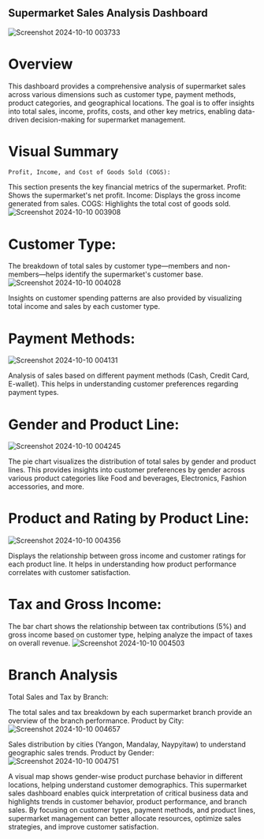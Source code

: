 # 
## Supermarket Sales Analysis Dashboard
![Screenshot 2024-10-10 003733](https://github.com/user-attachments/assets/100f622d-faaa-4fd7-845d-a62fbffb983d)

# Overview
This dashboard provides a comprehensive analysis of supermarket sales across various dimensions such as customer type, payment methods, product categories, and geographical locations. The goal is to offer insights into total sales, income, profits, costs, and other key metrics, enabling data-driven decision-making for supermarket management.

# Visual Summary
    Profit, Income, and Cost of Goods Sold (COGS):

This section presents the key financial metrics of the supermarket.
Profit: Shows the supermarket's net profit.
Income: Displays the gross income generated from sales.
COGS: Highlights the total cost of goods sold.
![Screenshot 2024-10-10 003908](https://github.com/user-attachments/assets/60ab08e6-e12b-4f13-bf1c-8fedc612352b)

# Customer Type:

The breakdown of total sales by customer type—members and non-members—helps identify the supermarket's customer base.
![Screenshot 2024-10-10 004028](https://github.com/user-attachments/assets/1e8e2669-772f-46ae-8cf8-5398ccc38e9c)

Insights on customer spending patterns are also provided by visualizing total income and sales by each customer type.
# Payment Methods:
![Screenshot 2024-10-10 004131](https://github.com/user-attachments/assets/6102f2a5-7d6f-45d1-86f6-ebef4445ee78)

Analysis of sales based on different payment methods (Cash, Credit Card, E-wallet). This helps in understanding customer preferences regarding payment types.
# Gender and Product Line:
![Screenshot 2024-10-10 004245](https://github.com/user-attachments/assets/3d608fa3-b39b-410d-87a6-5d411ee16772)

The pie chart visualizes the distribution of total sales by gender and product lines. This provides insights into customer preferences by gender across various product categories like Food and beverages, Electronics, Fashion accessories, and more.

# Product and Rating by Product Line:
![Screenshot 2024-10-10 004356](https://github.com/user-attachments/assets/73c66674-9cc2-4908-bc53-a7102e4720ff)

Displays the relationship between gross income and customer ratings for each product line. It helps in understanding how product performance correlates with customer satisfaction.
# Tax and Gross Income:

The bar chart shows the relationship between tax contributions (5%) and gross income based on customer type, helping analyze the impact of taxes on overall revenue.
![Screenshot 2024-10-10 004503](https://github.com/user-attachments/assets/87541bf4-f7c4-4447-9187-68c969527878)

# Branch Analysis
Total Sales and Tax by Branch:

The total sales and tax breakdown by each supermarket branch provide an overview of the branch performance.
Product by City:
![Screenshot 2024-10-10 004657](https://github.com/user-attachments/assets/f86eab6e-f0a2-4655-acb4-95b4dbc430e9)


Sales distribution by cities (Yangon, Mandalay, Naypyitaw) to understand geographic sales trends.
Product by Gender:
![Screenshot 2024-10-10 004751](https://github.com/user-attachments/assets/34a23501-2d14-4cd7-81eb-7c358e3b71f3)


A visual map shows gender-wise product purchase behavior in different locations, helping understand customer demographics.
This supermarket sales dashboard enables quick interpretation of critical business data and highlights trends in customer behavior, product performance, and branch sales. By focusing on customer types, payment methods, and product lines, supermarket management can better allocate resources, optimize sales strategies, and improve customer satisfaction.
